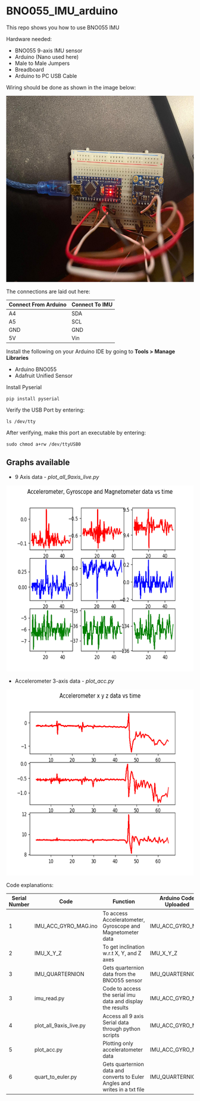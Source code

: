 # BNO055_IMU_arduino

This repo shows you how to use BNO055 IMU

Hardware needed:

- BNO055 9-axis IMU sensor 
- Arduino (Nano used here)
- Male to Male Jumpers
- Breadboard
- Arduino to PC USB Cable

Wiring should be done as shown in the image below:

<p align="center">
  <img height="500" src="Images/setup.jpeg">
</p>

The connections are laid out here:

| Connect From Arduino |  Connect To IMU |
| ------------- | ------------- | 
| A4  | SDA  | 
| A5 | SCL | 
| GND | GND  | 
| 5V | Vin | 

Install the following on your Arduino IDE by going to **Tools > Manage Libraries**

- Arduino BNO055
- Adafruit Unified Sensor

Install Pyserial

    pip install pyserial

Verify the USB Port by entering:

    ls /dev/tty

After verifying, make this port an executable by entering:

    sudo chmod a+rw /dev/ttyUSB0 

## Graphs available

- 9 Axis data - *plot_all_9axis_live.py*
<p align="center">
  <img height="500" src="Images/9_imu.png">
</p>

- Accelerometer 3-axis data - *plot_acc.py*
<p align="center">
  <img height="500" src="Images/3_acc.png">
</p>



Code explanations:

| Serial Number| Code  | Function | Arduino Code Uploaded |
| ------------- | ------------- | ------------- |------------- |
| 1  | IMU_ACC_GYRO_MAG.ino | To access Acceleratometer, Gyroscope and Magnetometer data | IMU_ACC_GYRO_MAG |
| 2 |IMU_X_Y_Z | To get inclination w.r.t X, Y, and Z axes |IMU_X_Y_Z |
| 3 | IMU_QUARTERNION | Gets quarternion data from the BNO055 sensor | IMU_QUARTERNION |
| 3 |  imu_read.py| Code to access the serial imu data and display the results |IMU_ACC_GYRO_MAG |
| 4  |  plot_all_9axis_live.py | Access all 9 axis Serial data through python scripts |IMU_ACC_GYRO_MAG |
| 5 | plot_acc.py | Plotting only acceleratometer data|IMU_ACC_GYRO_MAG |
| 6 | quart_to_euler.py | Gets quarternion data and converts to Euler Angles and writes in a txt file | IMU_QUARTERNION |

 
